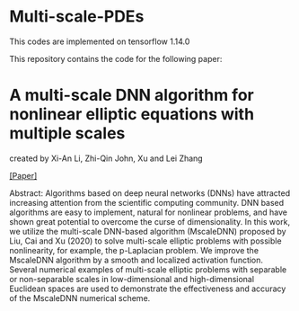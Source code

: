 # Multi-scale-PDEs
This codes are implemented on tensorflow 1.14.0

This repository contains the code for the following paper:

# A multi-scale DNN algorithm for nonlinear elliptic equations with multiple scales  
created by Xi-An Li, Zhi-Qin John, Xu and Lei Zhang

[[Paper]](https://arxiv.org/abs/2009.14597)

Abstract: Algorithms based on deep neural networks (DNNs) have attracted increasing attention from the scientific computing community. DNN based algorithms are easy to implement, natural for nonlinear problems, and have shown great potential to overcome the curse of dimensionality. In this work, we utilize the multi-scale DNN-based algorithm (MscaleDNN) proposed by Liu, Cai and Xu (2020) to solve multi-scale elliptic problems with possible nonlinearity, for example, the p-Laplacian problem. We improve the MscaleDNN algorithm by a smooth and localized activation function. Several numerical examples of multi-scale elliptic problems with separable or non-separable scales in low-dimensional and high-dimensional Euclidean spaces are used to demonstrate the effectiveness and accuracy of the MscaleDNN numerical scheme.
